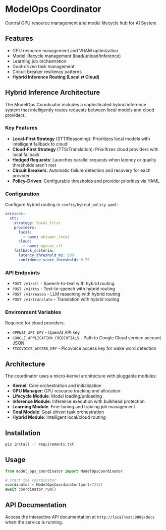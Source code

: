 # ModelOps Coordinator

Central GPU resource management and model lifecycle hub for AI System.

## Features

- GPU resource management and VRAM optimization
- Model lifecycle management (load/unload/inference)
- Learning job orchestration
- Goal-driven task management
- Circuit breaker resiliency patterns
- **Hybrid Inference Routing (Local ⇄ Cloud)**

## Hybrid Inference Architecture

The ModelOps Coordinator includes a sophisticated hybrid inference system that intelligently routes requests between local models and cloud providers.

### Key Features

- **Local-First Strategy** (STT/Reasoning): Prioritizes local models with intelligent fallback to cloud
- **Cloud-First Strategy** (TTS/Translation): Prioritizes cloud providers with local fallback
- **Hedged Requests**: Launches parallel requests when latency or quality thresholds aren't met
- **Circuit Breakers**: Automatic failure detection and recovery for each provider
- **Policy-Driven**: Configurable thresholds and provider priorities via YAML

### Configuration

Configure hybrid routing in `config/hybrid_policy.yaml`:

```yaml
services:
  stt:
    strategy: local_first
    providers:
      local:
        - name: whisper_local
      cloud:
        - name: openai_stt
    fallback_criteria:
      latency_threshold_ms: 500
      confidence_score_threshold: 0.75
```

### API Endpoints

- `POST /v1/stt` - Speech-to-text with hybrid routing
- `POST /v1/tts` - Text-to-speech with hybrid routing  
- `POST /v1/reason` - LLM reasoning with hybrid routing
- `POST /v1/translate` - Translation with hybrid routing

### Environment Variables

Required for cloud providers:
- `OPENAI_API_KEY` - OpenAI API key
- `GOOGLE_APPLICATION_CREDENTIALS` - Path to Google Cloud service account JSON
- `PICOVOICE_ACCESS_KEY` - Picovoice access key for wake word detection

## Architecture

The coordinator uses a micro-kernel architecture with pluggable modules:

- **Kernel**: Core orchestration and initialization
- **GPU Manager**: GPU resource tracking and allocation
- **Lifecycle Module**: Model loading/unloading
- **Inference Module**: Inference execution with bulkhead protection
- **Learning Module**: Fine-tuning and training job management
- **Goal Module**: Goal-driven task orchestration
- **Hybrid Module**: Intelligent local/cloud routing

## Installation

```bash
pip install -r requirements.txt
```

## Usage

```python
from model_ops_coordinator import ModelOpsCoordinator

# Start the coordinator
coordinator = ModelOpsCoordinator(port=7212)
await coordinator.run()
```

## API Documentation

Access the interactive API documentation at `http://localhost:8008/docs` when the service is running.